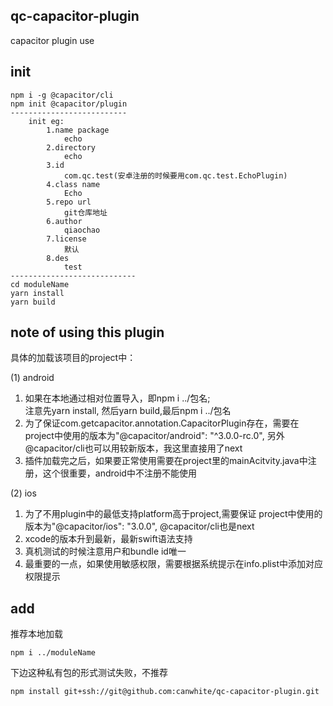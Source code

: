 ## qc-capacitor-plugin
capacitor plugin use

## init
```
npm i -g @capacitor/cli
npm init @capacitor/plugin
--------------------------
    init eg:
        1.name package
            echo
        2.directory
            echo
        3.id
            com.qc.test(安卓注册的时候要用com.qc.test.EchoPlugin)
        4.class name 
            Echo
        5.repo url
            git仓库地址
        6.author
            qiaochao
        7.license
            默认
        8.des
            test
----------------------------
cd moduleName
yarn install
yarn build

```


## note of using this plugin

具体的加载该项目的project中：

(1) android
1. 如果在本地通过相对位置导入，即npm i ../包名;  
 注意先yarn install, 然后yarn build,最后npm i ../包名
2. 为了保证com.getcapacitor.annotation.CapacitorPlugin存在，需要在project中使用的版本为"@capacitor/android": "^3.0.0-rc.0",
另外@capacitor/cli也可以用较新版本，我这里直接用了next
3. 插件加载完之后，如果要正常使用需要在project里的mainAcitvity.java中注册，这个很重要，android中不注册不能使用

(2) ios  
1. 为了不用plugin中的最低支持platform高于project,需要保证
project中使用的版本为"@capacitor/ios": "3.0.0", @capacitor/cli也是next
2. xcode的版本升到最新，最新swift语法支持
3. 真机测试的时候注意用户和bundle id唯一
4. 最重要的一点，如果使用敏感权限，需要根据系统提示在info.plist中添加对应权限提示


## add

推荐本地加载
```
npm i ../moduleName

```
下边这种私有包的形式测试失败，不推荐

```
npm install git+ssh://git@github.com:canwhite/qc-capacitor-plugin.git

```